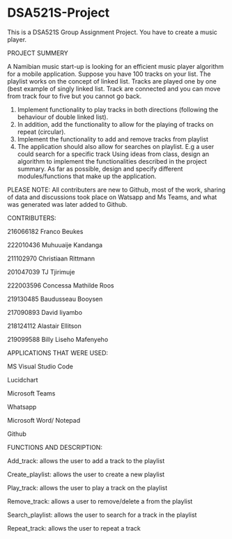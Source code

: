 # DSA521S-Project
This is a DSA521S Group Assignment Project.
You have to create a music player.

PROJECT SUMMERY 

A Namibian music start-up is looking for an efficient music player algorithm for a mobile application. Suppose 
you have 100 tracks on your list. The playlist works on the concept of linked list. Tracks are played one by 
one (best example of singly linked list. Track are connected and you can move from track four to five but you 
cannot go back.
1. Implement functionality to play tracks in both directions (following the behaviour of double linked list).
2. In addition, add the functionality to allow for the playing of tracks on repeat (circular).
3. Implement the functionality to add and remove tracks from playlist
4. The application should also allow for searches on playlist. E.g a user could search for a specific 
track 
Using ideas from class, design an algorithm to implement the functionalities described in the project 
summary. As far as possible, design and specify different modules/functions that make up the application.

PLEASE NOTE: All contributers are new to Github, most of the work, sharing of data and discussions took place on Watsapp and Ms Teams, and what was generated was later added to Github.

CONTRIBUTERS:

216066182 Franco Beukes

222010436 Muhuuaije Kandanga

211102970 Christiaan Rittmann

201047039 TJ Tjirimuje

222003596 Concessa Mathilde Roos

219130485 Baudusseau Booysen

217090893 David Iiyambo

218124112 Alastair Ellitson

219099588 Billy Liseho Mafenyeho


APPLICATIONS THAT WERE USED:

MS Visual Studio Code

Lucidchart

Microsoft Teams 

Whatsapp

Microsoft Word/ Notepad

Github


FUNCTIONS AND DESCRIPTION:

Add_track: allows the user to add a track to the playlist

Create_playlist: allows the user to create a new playlist

Play_track: allows the user to play a track on the playlist

Remove_track: allows a user to remove/delete a from the playlist

Search_playlist: allows the user to search for a track in the playlist

Repeat_track: allows the user to repeat a track


